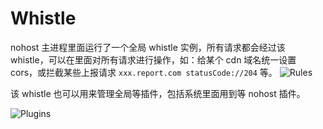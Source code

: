 # Whistle
nohost 主进程里面运行了一个全局 whistle 实例，所有请求都会经过该 whistle，可以在里面对所有请求进行操作，如：给某个 cdn 域名统一设置 cors，或拦截某些上报请求 `xxx.report.com statusCode://204` 等。
![Rules](https://user-images.githubusercontent.com/11450939/69839208-90602780-1291-11ea-8111-9b9a728d4ded.png)

该 whistle 也可以用来管理全局等插件，包括系统里面用到等 nohost 插件。

![Plugins](https://user-images.githubusercontent.com/11450939/69839516-c8b43580-1292-11ea-8075-1e206f723c04.png)
